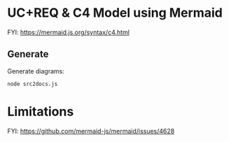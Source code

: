 # UC+REQ & C4 Model using Mermaid

FYI: https://mermaid.js.org/syntax/c4.html

## Generate

Generate diagrams:

```
node src2docs.js
```

# Limitations

FYI: https://github.com/mermaid-js/mermaid/issues/4628
